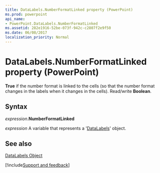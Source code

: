 ```yaml
---
title: DataLabels.NumberFormatLinked property (PowerPoint)
ms.prod: powerpoint
api_name:
- PowerPoint.DataLabels.NumberFormatLinked
ms.assetid: 282e1916-52be-073f-942c-c2807f2e9f50
ms.date: 06/08/2017
localization_priority: Normal
---
```



# DataLabels.NumberFormatLinked property (PowerPoint)

 **True** if the number format is linked to the cells (so that the number format changes in the labels when it changes in the cells). Read/write **Boolean**.


## Syntax

_expression_.**NumberFormatLinked**

_expression_ A variable that represents a '[DataLabels](PowerPoint.DataLabels.md)' object.


## See also


[DataLabels Object](PowerPoint.DataLabels.md)

[!include[Support and feedback](~/includes/feedback-boilerplate.md)]